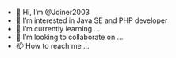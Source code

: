 - 👋 Hi, I’m @Joiner2003
- 👀 I’m interested in Java SE and PHP developer 
- 🌱 I’m currently learning ...
- 💞️ I’m looking to collaborate on ...
- 📫 How to reach me ...

<!---
Joiner2003/Joiner2003 is a ✨ special ✨ repository because its `README.md` (this file) appears on your GitHub profile.
You can click the Preview link to take a look at your changes.
--->
